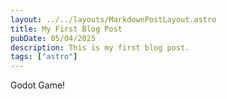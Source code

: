 ```yaml
---
layout: ../../layouts/MarkdownPostLayout.astro
title: My First Blog Post
pubDate: 05/04/2025
description: This is my first blog post.
tags: ["astro"]
---
```

Godot Game!